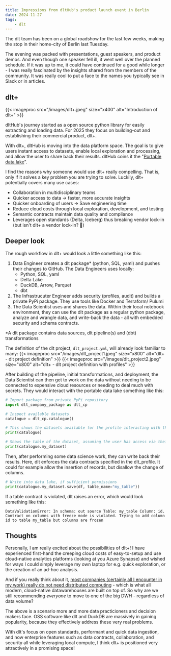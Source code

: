 ```yaml
---
title: Impressions from dltHub's product launch event in Berlin
date: 2024-11-27
tags:
    - dlt
---
```


The dlt team has been on a global roadshow for the last few weeks, making the stop in their home-city of Berlin last Tuesday. 

The evening was packed with presentations, guest speakers, and product demos. And even though one speaker fell ill, it went well over the planned schedule. If it was up to me, it could have continued for a good while longer - I was really fascinated by the insights shared from the members of the community. It was really cool to put a face to the names you typically see in Slack or in articles.

## dlt+
{{< imageproc src="/images/dlt+.jpeg" size="x400" alt="Introduction of dlt+" >}}

dltHub's journey started as a open source python library for easily extracting and loading data. For 2025 they focus on building-out and establishing their commercial product, dlt+.

With dlt+, dltHub is moving into the data platform space. The goal is to give users instant access to datasets, enable local exploration and processing, and allow the user to share back their results. dltHub coins it the "[Portable data lake](https://dlthub.com/blog/portable-data-lake)".

I find the reasons why someone would use dlt+ really compelling. That is, only if it solves a key problem you are trying to solve. Luckily, dlt+ potentially covers many use cases:
- Collaboration in multidisciplinary teams
- Quicker access to data -> faster, more accurate insights
- Quicker onboarding of users -> Save engineering time
- Reduce cloud costs through local exploration, development, and testing
- Semantic contracts maintain data quality and compliance
- Leverages open standards (Delta, Iceberg) thus breaking vendor lock-in (but isn't dlt+ a vendor lock-in? 🧐)

## Deeper look
The rough workflow in dlt+ would look a little something like this:
1. Data Engineer creates a dlt package* (python, SQL, yaml) and pushes their changes to GitHub. The Data Engineers uses locally:
    - Python, SQL, yaml
    - Delta Lake
    - DuckDB, Arrow, Parquet
    - dbt
2. The Infrastrucuter Engineer adds security (profiles, audit) and builds a private PyPi package. They use tools like Docker and Terraform/ Pulumi
3. The Data Scientist uses and shares the data. Within their local notebook environment, they can use the dlt package as a regular python package, analyze and wrangle data, and write-back the data - all with embedded security and schema contracts.

*A dlt package contains data sources, dlt pipeline(s) and (dbt) transformations

The definition of the dlt project, `dlt_project.yml`, will already look familiar to many:
{{< imageproc src="/images/dlt_project1.jpeg" size="x800" alt="dlt+ - dlt project definition" >}}
{{< imageproc src="/images/dlt_project2.jpeg" size="x800" alt="dlt+ - dlt project definition with profiles" >}}

After building of the pipeline, initial transformations, and deployment, the Data Scientist can then get to work on the data without needing to be connected to expensive cloud resources or needing to deal much with secrets. They would interact with the portable data lake something like this:
```python
# Import package from private PyPi repository
import dlt_company_package as dlt_cp

# Inspect available datasets
catalogue = dlt_cp.catalogue()

# This shows the datasets available for the profile interacting with the catalogue
print(catalogue)

# Shows the table of the dataset, assuming the user has access via their profile
print(catalogue.my_dataset)
```

Then, after performing some data science work, they can write back their results. Here, dlt enforces the data contracts specified in the dlt_profile. It could for example allow the insertion of records, but disallow the change of columns.
```python
# Write into data lake, if sufficient permissions
print(catalogue.my_dataset.save(df, table_name="my_table"))
```
If a table contract is violated, dlt raises an error, which would look something like this:
```
DataValidationError: In schema: out source Table: my_table Column: id. Contract on columns with freeze mode is violated. Trying to add column id to table my_table but columns are frozen
```

## Thoughts
Personally, I am really excited about the possibilities of dlt+! I have experienced first-hand the creeping cloud costs of easy-to-setup and use cloud-native analytics platforms (looking at you Azure Synapse) and wished for ways I could simply leverage my own laptop for e.g. quick exploration, or the creation of an ad-hoc analysis. 

And if you really think about it, [most companies (certainly all I encounter in my work) really do not need distributed computing](https://motherduck.com/blog/redshift-files-hunt-for-big-data/) - which is what all modern, cloud-native datawarehouses are built on top of. So why are we still recommending *everyone* to move to one of the big DWH - regardless of data volume?

The above is a scenario more and more data practicioners and decision makers face. OSS software like dlt and DuckDB are massively in gaining popularity, because they effectively address these very real problems. 

With dlt's focus on open standards, performant and quick data ingestion, and now enterprise features such as data contracts, collaboration, and security all while leveraging local compute, I think dlt+ is positioned very attractively in a promising space!